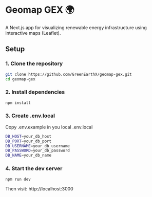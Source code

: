 # Geomap GEX 🌍

A Next.js app for visualizing renewable energy infrastructure using interactive maps (Leaflet).

##  Setup

### 1. Clone the repository

```bash
git clone https://github.com/GreenEarthX/geomap-gex.git
cd geomap-gex
```
### 2. Install dependencies

```bash
npm install
```

### 3. Create .env.local
Copy .env.example in you local .env.local 
```bash
DB_HOST=your_db_host
DB_PORT=your_db_port
DB_USERNAME=your_db_username
DB_PASSWORD=your_db_password
DB_NAME=your_db_name
```

### 4. Start the dev server
```bash
npm run dev
```
Then visit: http://localhost:3000


